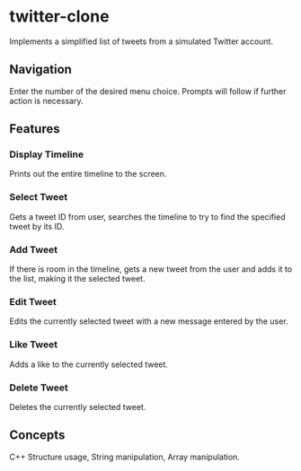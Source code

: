 # twitter-clone
Implements a simplified list of tweets from a simulated Twitter account.

## Navigation
Enter the number of the desired menu choice. Prompts will follow if further action is necessary.

## Features 
### Display Timeline
Prints out the entire timeline to the screen.

### Select Tweet
Gets a tweet ID from user, searches the timeline to try to find the specified tweet by its ID.

### Add Tweet
If there is room in the timeline, gets a new tweet from the user and adds it to the list, making it the selected tweet.

### Edit Tweet
Edits the currently selected tweet with a new message entered by the user.

### Like Tweet
Adds a like to the currently selected tweet.

### Delete Tweet
Deletes the currently selected tweet. 

## Concepts
C++ Structure usage, String manipulation, Array manipulation.
